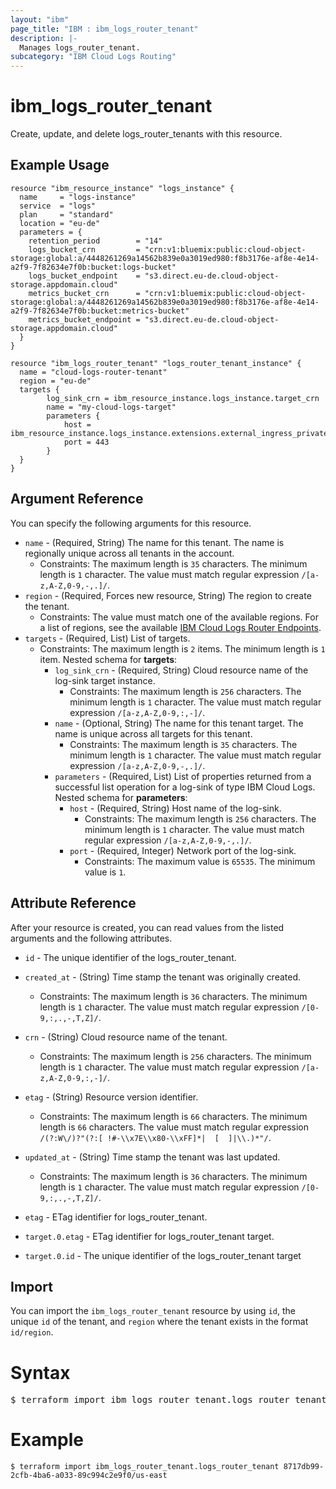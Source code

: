 ```yaml
---
layout: "ibm"
page_title: "IBM : ibm_logs_router_tenant"
description: |-
  Manages logs_router_tenant.
subcategory: "IBM Cloud Logs Routing"
---
```


# ibm_logs_router_tenant

Create, update, and delete logs_router_tenants with this resource.

## Example Usage

```hcl
resource "ibm_resource_instance" "logs_instance" {
  name     = "logs-instance"
  service  = "logs"
  plan     = "standard"
  location = "eu-de"
  parameters = {
    retention_period        = "14"
    logs_bucket_crn         = "crn:v1:bluemix:public:cloud-object-storage:global:a/4448261269a14562b839e0a3019ed980:f8b3176e-af8e-4e14-a2f9-7f82634e7f0b:bucket:logs-bucket"
    logs_bucket_endpoint    = "s3.direct.eu-de.cloud-object-storage.appdomain.cloud"
    metrics_bucket_crn      = "crn:v1:bluemix:public:cloud-object-storage:global:a/4448261269a14562b839e0a3019ed980:f8b3176e-af8e-4e14-a2f9-7f82634e7f0b:bucket:metrics-bucket"
    metrics_bucket_endpoint = "s3.direct.eu-de.cloud-object-storage.appdomain.cloud"
  }
}

resource "ibm_logs_router_tenant" "logs_router_tenant_instance" {
  name = "cloud-logs-router-tenant"
  region = "eu-de"
  targets {
		log_sink_crn = ibm_resource_instance.logs_instance.target_crn
		name = "my-cloud-logs-target"
		parameters {
			host = ibm_resource_instance.logs_instance.extensions.external_ingress_private
			port = 443
		}
  }
}
```

## Argument Reference

You can specify the following arguments for this resource.

* `name` - (Required, String) The name for this tenant. The name is regionally unique across all tenants in the account.
  * Constraints: The maximum length is `35` characters. The minimum length is `1` character. The value must match regular expression `/[a-z,A-Z,0-9,-,.]/`.
* `region` - (Required, Forces new resource, String) The region to create the tenant.
  * Constraints: The value must match one of the available regions. For a list of regions, see the available [IBM Cloud Logs Router Endpoints](https://cloud.ibm.com/docs/logs-router?topic=logs-router-locations).
* `targets` - (Required, List) List of targets.
  * Constraints: The maximum length is `2` items. The minimum length is `1` item.
Nested schema for **targets**:
	* `log_sink_crn` - (Required, String) Cloud resource name of the log-sink target instance.
	  * Constraints: The maximum length is `256` characters. The minimum length is `1` character. The value must match regular expression `/[a-z,A-Z,0-9,:,-]/`.
	* `name` - (Optional, String) The name for this tenant target. The name is unique across all targets for this tenant.
	  * Constraints: The maximum length is `35` characters. The minimum length is `1` character. The value must match regular expression `/[a-z,A-Z,0-9,-,.]/`.
	* `parameters` - (Required, List) List of properties returned from a successful list operation for a log-sink of type IBM Cloud Logs.
	Nested schema for **parameters**:
		* `host` - (Required, String) Host name of the log-sink.
		  * Constraints: The maximum length is `256` characters. The minimum length is `1` character. The value must match regular expression `/[a-z,A-Z,0-9,-,.]/`.
		* `port` - (Required, Integer) Network port of the log-sink.
		  * Constraints: The maximum value is `65535`. The minimum value is `1`.


## Attribute Reference

After your resource is created, you can read values from the listed arguments and the following attributes.

* `id` - The unique identifier of the logs_router_tenant.
* `created_at` - (String) Time stamp the tenant was originally created.
  * Constraints: The maximum length is `36` characters. The minimum length is `1` character. The value must match regular expression `/[0-9,:,.,-,T,Z]/`.
* `crn` - (String) Cloud resource name of the tenant.
  * Constraints: The maximum length is `256` characters. The minimum length is `1` character. The value must match regular expression `/[a-z,A-Z,0-9,:,-]/`.
* `etag` - (String) Resource version identifier.
  * Constraints: The maximum length is `66` characters. The minimum length is `66` characters. The value must match regular expression `/(?:W\/)?"(?:[ !#-\\x7E\\x80-\\xFF]*|  [  ]|\\.)*"/`.
* `updated_at` - (String) Time stamp the tenant was last updated.
  * Constraints: The maximum length is `36` characters. The minimum length is `1` character. The value must match regular expression `/[0-9,:,.,-,T,Z]/`.

* `etag` - ETag identifier for logs_router_tenant.

* `target.0.etag` - ETag identifier for logs_router_tenant target.

* `target.0.id` -  The unique identifier of the logs_router_tenant target

## Import

You can import the `ibm_logs_router_tenant` resource by using `id`, the unique `id` of the tenant, and `region` where the tenant exists in the format `id/region`.

# Syntax
<pre>
$ terraform import ibm_logs_router_tenant.logs_router_tenant &lt;id/region&gt;
</pre>

# Example
```
$ terraform import ibm_logs_router_tenant.logs_router_tenant 8717db99-2cfb-4ba6-a033-89c994c2e9f0/us-east
```
